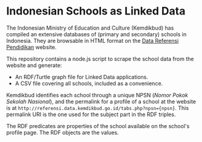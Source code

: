 # Indonesian Schools as Linked Data

The Indonesian Ministry of Education and Culture (Kemdikbud) has compiled an extensive databases of (primary and secondary) schools in Indonesia. They are browsable in HTML format on the [Data Referensi Pendidikan](http://referensi.data.kemdikbud.go.id/) website.

This repository contains a node.js script to scrape the school data from the website and generate:
* An RDF/Turtle graph file for Linked Data applications.
* A CSV file covering all schools, included as a convenience.

Kemdikbud identifies each school through a unique NPSN (_Nomor Pokok Sekolah Nasional_), and the permalink for a profile of a school at the website is at `http://referensi.data.kemdikbud.go.id/tabs.php?npsn={npsn}`. This permalink URI is the one used for the subject part in the RDF triples.

The RDF predicates are properties of the school available on the school's profile page. The RDF objects are the values.
